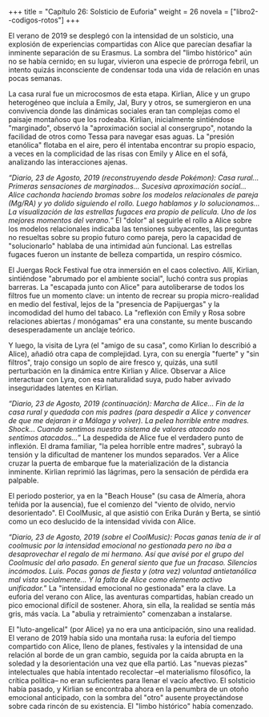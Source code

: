 +++
title = "Capítulo 26: Solsticio de Euforia"
weight = 26
novela = ["libro2--codigos-rotos"]
+++

El verano de 2019 se desplegó con la intensidad de un solsticio, una explosión de experiencias compartidas con Alice que parecían desafiar la inminente separación de su Erasmus. La sombra del "limbo histórico" aún no se había cernido; en su lugar, vivieron una especie de prórroga febril, un intento quizás inconsciente de condensar toda una vida de relación en unas pocas semanas.

La casa rural fue un microcosmos de esta etapa. Kirlian, Alice y un grupo heterogéneo que incluía a Emily, Jal, Bury y otros, se sumergieron en una convivencia donde las dinámicas sociales eran tan complejas como el paisaje montañoso que los rodeaba. Kirlian, inicialmente sintiéndose "marginado", observó la "aproximación social al consergrupo", notando la facilidad de otros como Tessa para navegar esas aguas. La "presión etanólica" flotaba en el aire, pero él intentaba encontrar su propio espacio, a veces en la complicidad de las risas con Emily y Alice en el sofá, analizando las interacciones ajenas.

*“Diario, 23 de Agosto, 2019 (reconstruyendo desde Pokémon):*
*Casa rural... Primeras sensaciones de marginados... Sucesiva aproximación social... Alice cachonda haciendo bromas sobre los modelos relacionales de pareja (Mg/RA) y yo dolido siguiendo el rollo. Luego hablamos y lo solucionamos... La visualización de las estrellas fugaces era propio de película. Uno de los mejores momentos del verano.*”
El "dolor" al seguirle el rollo a Alice sobre los modelos relacionales indicaba las tensiones subyacentes, las preguntas no resueltas sobre su propio futuro como pareja, pero la capacidad de "solucionarlo" hablaba de una intimidad aún funcional. Las estrellas fugaces fueron un instante de belleza compartida, un respiro cósmico.

El Juergas Rock Festival fue otra inmersión en el caos colectivo. Allí, Kirlian, sintiéndose "abrumado por el ambiente social", luchó contra sus propias barreras. La "escapada junto con Alice" para autoliberarse de todos los filtros fue un momento clave: un intento de recrear su propia micro-realidad en medio del festival, lejos de la "presencia de Papijuergas" y la incomodidad del humo del tabaco. La "reflexión con Emily y Rosa sobre relaciones abiertas / monógamas" era una constante, su mente buscando desesperadamente un anclaje teórico.

Y luego, la visita de Lyra (el "amigo de su casa", como Kirlian lo describió a Alice), añadió otra capa de complejidad. Lyra, con su energía "fuerte" y "sin filtros", trajo consigo un soplo de aire fresco y, quizás, una sutil perturbación en la dinámica entre Kirlian y Alice. Observar a Alice interactuar con Lyra, con esa naturalidad suya, pudo haber avivado inseguridades latentes en Kirlian.

*“Diario, 23 de Agosto, 2019 (continuación):*
*Marcha de Alice... Fin de la casa rural y quedada con mis padres (para despedir a Alice y convencer de que me dejaran ir a Málaga y volver). La pelea horrible entre madres. Shock... Cuando sentimos nuestro sistema de valores atacado nos sentimos atacados...*”
La despedida de Alice fue el verdadero punto de inflexión. El drama familiar, "la pelea horrible entre madres", subrayó la tensión y la dificultad de mantener los mundos separados. Ver a Alice cruzar la puerta de embarque fue la materialización de la distancia inminente. Kirlian reprimió las lágrimas, pero la sensación de pérdida era palpable.

El periodo posterior, ya en la "Beach House" (su casa de Almería, ahora teñida por la ausencia), fue el comienzo del "viento de olvido, nervio desorientado". El CoolMusic, al que asistió con Erika Durán y Berta, se sintió como un eco deslucido de la intensidad vivida con Alice.

*“Diario, 23 de Agosto, 2019 (sobre el CoolMusic):*
*Pocas ganas tenía de ir al coolmusic por la intensidad emocional no gestionada pero no iba a desaprovechar el regalo de mi hermano. Así que avisé por el grupo del Coolmusic del año pasado. En general siento que fue un fracaso. Silencios incómodos. Luis. Pocas ganas de fiesta y (otra vez) voluntad antietanólica mal vista socialmente... Y la falta de Alice como elemento activo unificador.*”
La "intensidad emocional no gestionada" era la clave. La euforia del verano con Alice, las aventuras compartidas, habían creado un pico emocional difícil de sostener. Ahora, sin ella, la realidad se sentía más gris, más vacía. La "abulia y retraimiento" comenzaban a instalarse.

El "luto-angelical" (por Alice) ya no era una anticipación, sino una realidad. El verano de 2019 había sido una montaña rusa: la euforia del tiempo compartido con Alice, lleno de planes, festivales y la intensidad de una relación al borde de un gran cambio, seguida por la caída abrupta en la soledad y la desorientación una vez que ella partió. Las "nuevas piezas" intelectuales que había intentado recolectar –el materialismo filosófico, la crítica política– no eran suficientes para llenar el vacío afectivo. El solsticio había pasado, y Kirlian se encontraba ahora en la penumbra de un otoño emocional anticipado, con la sombra del "otro" ausente proyectándose sobre cada rincón de su existencia. El "limbo histórico" había comenzado.
